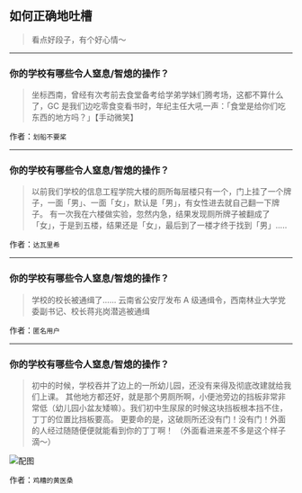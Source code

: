 ## 如何正确地吐槽

> 看点好段子，有个好心情～


 
---

### 你的学校有哪些令人窒息/智熄的操作？

> 坐标西南，曾经有次考前去食堂备考给学弟学妹们腾考场，这都不算什么了，GC 是我们边吃零食变看书时，年纪主任大吼一声：「食堂是给你们吃东西的地方吗？」【手动微笑】


作者：`划船不要桨`

---

### 你的学校有哪些令人窒息/智熄的操作？

> 以前我们学校的信息工程学院大楼的厕所每层楼只有一个，门上挂了一个牌子，一面「男」、一面「女」，默认是「男」，有女性进去就自己翻一下牌子。
> 有一次我在六楼做实验，忽然内急，结果发现厕所牌子被翻成了「女」，于是到五楼，结果还是「女」，最后到了一楼才终于找到「男」.....


作者：`达瓦里希`

---

### 你的学校有哪些令人窒息/智熄的操作？

> 学校的校长被通缉了……
> 云南省公安厅发布 A 级通缉令，西南林业大学党委副书记、校长蒋兆岗潜逃被通缉


作者：`匿名用户`

---

### 你的学校有哪些令人窒息/智熄的操作？

> 初中的时候，学校吞并了边上的一所幼儿园，还没有来得及彻底改建就给我们上课。
> 其他地方都还好，就是那个男厕所啊，小便池旁边的挡板非常非常低（幼儿园小盆友矮嘛）。我们初中生尿尿的时候这块挡板根本挡不住，丁丁的位置比挡板要高。
> 更要命的是，这破厕所还没有门！没有门！外面的人经过随随便便就能看到你的丁丁啊！
> （外面看进来差不多是这个样子滴～）



![配图](http://pic2.zhimg.com/70/v2-ca6323611e27adc57b4724e718e630a9_b.jpg)


作者：`鸡糟的黄医桑`